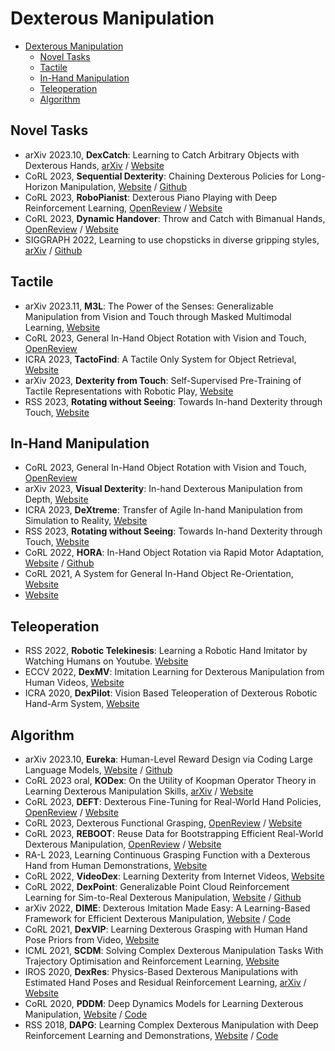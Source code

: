 # Dexterous Manipulation

- [Dexterous Manipulation](#dexterous-manipulation)
  - [Novel Tasks](#novel-tasks)
  - [Tactile](#tactile)
  - [In-Hand Manipulation](#in-hand-manipulation)
  - [Teleoperation](#teleoperation)
  - [Algorithm](#algorithm)



## Novel Tasks
- arXiv 2023.10, **DexCatch**: Learning to Catch Arbitrary Objects with Dexterous Hands, [arXiv](https://arxiv.org/abs/2310.08809) / [Website](https://dexcatch.github.io/)
- CoRL 2023, **Sequential Dexterity**: Chaining Dexterous Policies for Long-Horizon Manipulation, [Website](https://sequential-dexterity.github.io/) / [Github](https://github.com/sequential-dexterity/SeqDex)
- CoRL 2023, **RoboPianist**: Dexterous Piano Playing with Deep Reinforcement Learning, [OpenReview](https://openreview.net/forum?id=HDYMjiukjn) / [Website](https://robopianist.github.io/)
- CoRL 2023, **Dynamic Handover**: Throw and Catch with Bimanual Hands, [OpenReview](https://openreview.net/forum?id=3Z3Z3Z3Z3Z3) / [Website](https://binghao-huang.github.io/dynamic_handover/)
- SIGGRAPH 2022, Learning to use chopsticks in diverse gripping styles, [arXiv](https://arxiv.org/abs/2205.14313) / [Github](https://github.com/chopsticks-research2022/learning2usechopsticks)


## Tactile
- arXiv 2023.11, **M3L**: The Power of the Senses: Generalizable Manipulation from Vision and Touch through Masked Multimodal Learning, [Website](https://sferrazza.cc/m3l_site/)
- CoRL 2023, General In-Hand Object Rotation with Vision and Touch, [OpenReview](https://openreview.net/pdf?id=RN00jfIV-X)
- ICRA 2023, **TactoFind**: A Tactile Only System for Object Retrieval, [Website](https://taochenshh.github.io/projects/tactofind#)
- arXiv 2023, **Dexterity from Touch**: Self-Supervised Pre-Training of Tactile Representations with Robotic Play, [Website](https://tactile-dexterity.github.io/)
- RSS 2023, **Rotating without Seeing**: Towards In-hand Dexterity through Touch, [Website](https://touchdexterity.github.io/)


## In-Hand Manipulation
- CoRL 2023, General In-Hand Object Rotation with Vision and Touch, [OpenReview](https://openreview.net/pdf?id=RN00jfIV-X)
- arXiv 2023, **Visual Dexterity**: In-hand Dexterous Manipulation from Depth, [Website](https://taochenshh.github.io/projects/visual-dexterity)
- ICRA 2023, **DeXtreme**: Transfer of Agile In-hand Manipulation from Simulation to Reality, [Website](https://dextreme.org/)
- RSS 2023, **Rotating without Seeing**: Towards In-hand Dexterity through Touch, [Website](https://touchdexterity.github.io/)
- CoRL 2022, **HORA**: In-Hand Object Rotation via Rapid Motor Adaptation, [Website](https://haozhi.io/hora/) / [Github](https://github.com/HaozhiQi/hora/)
- CoRL 2021, A System for General In-Hand Object Re-Orientation, [Website](https://taochenshh.github.io/projects/in-hand-reorientation)
- [Website](https://dextreme.org/)

## Teleoperation
- RSS 2022, **Robotic Telekinesis**: Learning a Robotic Hand Imitator by Watching Humans on Youtube. [Website](https://robotic-telekinesis.github.io/)
- ECCV 2022, **DexMV**: Imitation Learning for Dexterous Manipulation from Human Videos, [Website](https://yzqin.github.io/dexmv/)
- ICRA 2020, **DexPilot**: Vision Based Teleoperation of  Dexterous Robotic Hand-Arm System, [Website](https://sites.google.com/view/dex-pilot)


## Algorithm
- arXiv 2023.10, **Eureka**: Human-Level Reward Design via Coding Large Language Models, [Website](https://eureka-research.github.io/) / [Github](https://github.com/eureka-research/Eureka)
- CoRL 2023 oral, **KODex**: On the Utility of Koopman Operator Theory in Learning Dexterous Manipulation Skills, [arXiv](https://arxiv.org/abs/2303.13446) / [Website](https://sites.google.com/view/kodex-corl)
- CoRL 2023, **DEFT**: Dexterous Fine-Tuning for Real-World Hand Policies, [OpenReview](https://openreview.net/forum?id=wH23nZpVTF6) / [Website](https://dexterous-finetuning.github.io/)
- CoRL 2023, Dexterous Functional Grasping, [OpenReview](https://openreview.net/forum?id=93qz1k6_6h) / [Website](https://dexfunc.github.io/)
- CoRL 2023, **REBOOT**: Reuse Data for Bootstrapping Efficient Real-World Dexterous Manipulation, [OpenReview](https://openreview.net/forum?id=ckeT8cMz_A) / [Website](https://sites.google.com/view/reboot-dexterous)
- RA-L 2023, Learning Continuous Grasping Function with a Dexterous Hand from Human Demonstrations, [Website](https://arxiv.org/abs/2207.05053)
- CoRL 2022, **VideoDex**: Learning Dexterity from Internet Videos, [Website](https://video-dex.github.io/)
- CoRL 2022, **DexPoint**: Generalizable Point Cloud Reinforcement Learning for Sim-to-Real Dexterous Manipulation, [Website](https://yzqin.github.io/dexpoint/) / [Github](https://github.com/yzqin/dexpoint-release)
- arXiv 2022, **DIME**: Dexterous Imitation Made Easy: A Learning-Based Framework for Efficient Dexterous Manipulation, [Website](https://nyu-robot-learning.github.io/dime/) / [Code](https://github.com/NYU-robot-learning/DIME-Models)
- CoRL 2021, **DexVIP**: Learning Dexterous Grasping with Human Hand Pose Priors from Video, [Website](https://vision.cs.utexas.edu/projects/dexvip-dexterous-grasp-pose-prior/)
- ICML 2021, **SCDM**: Solving Complex Dexterous Manipulation Tasks With Trajectory Optimisation and Reinforcement Learning, [Website](https://dexterous-manipulation.github.io/)
- IROS 2020, **DexRes**: Physics-Based Dexterous Manipulations with Estimated Hand Poses and Residual Reinforcement Learning, [arXiv](https://arxiv.org/abs/2008.03285) / [Website](https://sites.google.com/view/dexres/)
- CoRL 2020, **PDDM**: Deep Dynamics Models for Learning Dexterous Manipulation, [Website](https://sites.google.com/view/pddm/) / [Code](https://github.com/google-research/pddm)
- RSS 2018, **DAPG**: Learning Complex Dexterous Manipulation with Deep Reinforcement Learning and Demonstrations, [Website](https://sites.google.com/view/deeprl-dexterous-manipulation) / [Code](https://github.com/aravindr93/hand_dapg)

